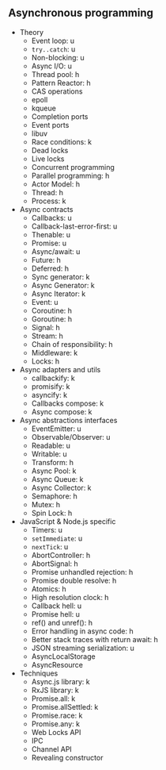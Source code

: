 ## Asynchronous programming

- Theory
  - Event loop: u
  - `try..catch`: u
  - Non-blocking: u
  - Async I/O: u
  - Thread pool: h
  - Pattern Reactor: h
  - CAS operations
  - epoll
  - kqueue
  - Completion ports
  - Event ports
  - libuv
  - Race conditions: k
  - Dead locks
  - Live locks
  - Concurrent programming
  - Parallel programming: h
  - Actor Model: h
  - Thread: h
  - Process: k
- Async contracts
  - Callbacks: u
  - Callback-last-error-first: u
  - Thenable: u
  - Promise: u
  - Async/await: u
  - Future: h
  - Deferred: h
  - Sync generator: k
  - Async Generator: k
  - Async Iterator: k
  - Event: u
  - Coroutine: h
  - Goroutine: h
  - Signal: h
  - Stream: h
  - Chain of responsibility: h
  - Middleware: k
  - Locks: h
- Async adapters and utils
  - callbackify: k
  - promisify: k
  - asyncify: k
  - Callbacks compose: k
  - Async compose: k
- Async abstractions interfaces
  - EventEmitter: u
  - Observable/Observer: u
  - Readable: u
  - Writable: u
  - Transform: h
  - Async Pool: k
  - Async Queue: k
  - Async Collector: k
  - Semaphore: h
  - Mutex: h
  - Spin Lock: h
- JavaScript & Node.js specific
  - Timers: u
  - `setImmediate`: u
  - `nextTick`: u
  - AbortController: h
  - AbortSignal: h
  - Promise unhandled rejection: h
  - Promise double resolve: h
  - Atomics: h
  - High resolution clock: h
  - Callback hell: u
  - Promise hell: u
  - ref() and unref(): h
  - Error handling in async code: h
  - Better stack traces with return await: h
  - JSON streaming serialization: u
  - AsyncLocalStorage
  - AsyncResource
- Techniques
  - Async.js library: k
  - RxJS library: k
  - Promise.all: k
  - Promise.allSettled: k
  - Promise.race: k
  - Promise.any: k
  - Web Locks API
  - IPC
  - Channel API
  - Revealing constructor
